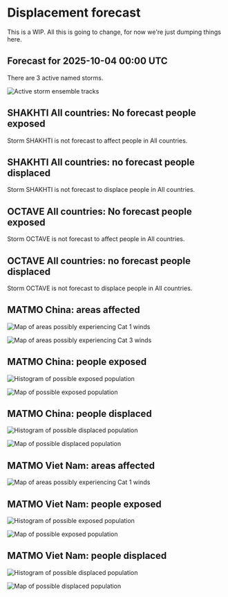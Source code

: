 # Displacement forecast

This is a WIP. All this is going to change, for now we're just dumping things here.

## Forecast for 2025-10-04 00:00 UTC

There are 3 active named storms.

![Active storm ensemble tracks](ECMWF_TC_tracks_20251004000000.png)


## SHAKHTI All countries: No forecast people exposed

Storm SHAKHTI is not forecast to affect people in All countries.


## SHAKHTI All countries: no forecast people displaced

Storm SHAKHTI is not forecast to displace people in All countries.


## OCTAVE All countries: No forecast people exposed

Storm OCTAVE is not forecast to affect people in All countries.


## OCTAVE All countries: no forecast people displaced

Storm OCTAVE is not forecast to displace people in All countries.


## MATMO China: areas affected

![Map of areas possibly experiencing Cat 1 winds](impact-map_TC_ECMWF_ens_MATMO_2025-10-04_00UTC_CHN_cat1.png)


![Map of areas possibly experiencing Cat 3 winds](impact-map_TC_ECMWF_ens_MATMO_2025-10-04_00UTC_CHN_cat3.png)


## MATMO China: people exposed

![Histogram of possible exposed population](impact-histogram_TC_ECMWF_ens_MATMO_2025-10-04_00UTC_CHN_exposed.png)

![Map of possible exposed population](impact-map_TC_ECMWF_ens_MATMO_2025-10-04_00UTC_CHN_exposed.png)


## MATMO China: people displaced

![Histogram of possible displaced population](impact-histogram_TC_ECMWF_ens_MATMO_2025-10-04_00UTC_CHN_displaced.png)


![Map of possible displaced population](impact-map_TC_ECMWF_ens_MATMO_2025-10-04_00UTC_CHN_displaced.png)


## MATMO Viet Nam: areas affected

![Map of areas possibly experiencing Cat 1 winds](impact-map_TC_ECMWF_ens_MATMO_2025-10-04_00UTC_VNM_cat1.png)


## MATMO Viet Nam: people exposed

![Histogram of possible exposed population](impact-histogram_TC_ECMWF_ens_MATMO_2025-10-04_00UTC_VNM_exposed.png)

![Map of possible exposed population](impact-map_TC_ECMWF_ens_MATMO_2025-10-04_00UTC_VNM_exposed.png)


## MATMO Viet Nam: people displaced

![Histogram of possible displaced population](impact-histogram_TC_ECMWF_ens_MATMO_2025-10-04_00UTC_VNM_displaced.png)


![Map of possible displaced population](impact-map_TC_ECMWF_ens_MATMO_2025-10-04_00UTC_VNM_displaced.png)


